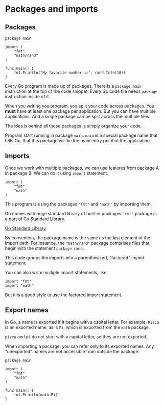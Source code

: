 # Packages and imports

## Packages

```
package main

import (
    "fmt"
    "math/rand"
)

func main() {
    fmt.Println("My favorite number is", rand.Intn(10))
}
```

Every Go program is made up of packages. There is a `package main` instruction at the
top of the code snippet. Every Go code file needs `package` instruction inside of it.

When you writing you program, you split your code across packages. You __must__ have at
least one package per application. But you can have multiple applications. And a single
package can be split across the multiple files.

The idea is behind all these packages is simply organize your code.

Program start running in package `main`. `main` is a special package name that tells Go,
that this package will be the main entry point of the application.

## Imports

Once we work with multiple packages, we can use features from package A in package B.
We can do it using `import` statement.

```
import (
    "fmt"
    "math"
)
```

This program is using the packages `"fmt"` and `"math"` by importing them.

Go comes with huge standard library of built-in packages.`"fmt"` package is a part of Go
Standard Library.

[Go Standard Library](https://pkg.go.dev/std)

By convention, the package name is the same as the last element of the import path. For
instance, the `"math/rand"` package comprises files that begin with the statement
`package rand`.

This code groups the imports into a parenthesized, "factored" import statement.

You can also write multiple import statements, like:

```
import "fmt"
import "math"
```

But it is a good style to use the factored import statement.

## Export names

In Go, a name is exported if it begins with a capital letter. For example, `Pizza` is an
exported name, as is `Pi`, which is exported from the `math` package.

`pizza` and `pi` do not start with a capital letter, so they are not exported.

When importing a package, you can refer only to its exported names. Any "unexported"
names are not accessible from outside the package.

```
package main

import (
    "fmt"
    "math"
)

func main() {
    fmt.Println(math.Pi)
}
```
